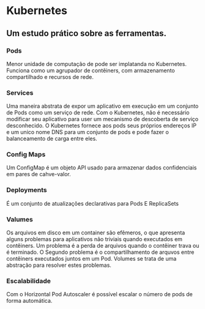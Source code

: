 # Kubernetes
## Um estudo prático sobre as ferramentas.

### Pods 
Menor unidade de computação de pode ser implatanda no Kubernetes. Funciona como um agrupador de contêiners, com armazenamento compartilhado e recursos de rede.
### Services
Uma maneira abstrata de expor um aplicativo em execução em um conjunto de Pods como um serviço de rede.
Com o Kubernetes, não é necessário modificar seu aplicativo para user um mecanismo de descoberta de serviço desconhecido. O Kubernetes fornece aos pods seus próprios endereços IP e um unico nome DNS para um conjunto de pods e pode fazer o balanceamento de carga entre eles.
### Config Maps
Um ConfigMap é um objeto API usado para armazenar dados confidenciais em pares de cahve-valor.
### Deployments
É um conjunto de atualizações declarativas para Pods E ReplicaSets
### Valumes
Os arquivos em disco em um container são efêmeros, o que apresenta alguns problemas para aplicativos não triviais quando executados em contêiners. Um problema é a perda de arquivos quando o contêiner trava ou é terminado.
O Segundo problema é o compartilhamento de arquvos entre contêiners executados juntos em um Pod.
Volumes se trata de uma abstração para resolver estes problemas.
### Escalabilidade
Com o Horizontal Pod Autoscaler é possível escalar o número de pods de forma automática.